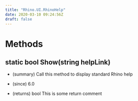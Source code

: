 ```yaml
---
title: "Rhino.UI.RhinoHelp"
date: 2020-03-10 09:24:56Z
draft: false
---
```


# Methods
## static bool Show(string helpLink)
- (summary) 
     Call this method to display standard Rhino help
     
- (since) 6.0
- (returns) bool This is some return comment

